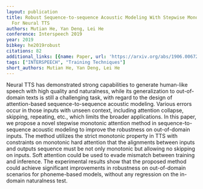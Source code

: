 ```yaml
---
layout: publication
title: Robust Sequence-to-sequence Acoustic Modeling With Stepwise Monotonic Attention
  For Neural TTS
authors: Mutian He, Yan Deng, Lei He
conference: Interspeech 2019
year: 2019
bibkey: he2019robust
citations: 82
additional_links: [{name: Paper, url: 'https://arxiv.org/abs/1906.00672'}]
tags: ["INTERSPEECH", "Training Techniques"]
short_authors: Mutian He, Yan Deng, Lei He
---
```

Neural TTS has demonstrated strong capabilities to generate human-like speech
with high quality and naturalness, while its generalization to out-of-domain
texts is still a challenging task, with regard to the design of attention-based
sequence-to-sequence acoustic modeling. Various errors occur in those inputs
with unseen context, including attention collapse, skipping, repeating, etc.,
which limits the broader applications. In this paper, we propose a novel
stepwise monotonic attention method in sequence-to-sequence acoustic modeling
to improve the robustness on out-of-domain inputs. The method utilizes the
strict monotonic property in TTS with constraints on monotonic hard attention
that the alignments between inputs and outputs sequence must be not only
monotonic but allowing no skipping on inputs. Soft attention could be used to
evade mismatch between training and inference. The experimental results show
that the proposed method could achieve significant improvements in robustness
on out-of-domain scenarios for phoneme-based models, without any regression on
the in-domain naturalness test.